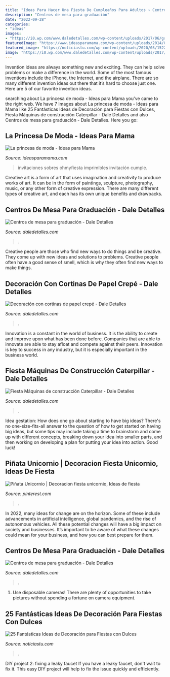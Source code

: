 ```yaml
---
title: "Ideas Para Hacer Una Fiesta De Cumpleaños Para Adultos ~ Centros De Mesa Para Graduación"
description: "Centros de mesa para graduación"
date: "2022-09-28"
categories:
- "ideas"
images:
- "https://i0.wp.com/www.daledetalles.com/wp-content/uploads/2017/06/graduacion-centros-de-mesa12.jpg"
featuredImage: "https://www.ideasparamama.com/wp-content/uploads/2014/06/Frozen-088.jpg"
featured_image: "https://noticiastu.com/wp-content/uploads/2020/03/1522372153671.jpg"
image: "https://i0.wp.com/www.daledetalles.com/wp-content/uploads/2017/06/graduacion-centros-de-mesa18.jpg"
---
```



Invention ideas are always something new and exciting. They can help solve problems or make a difference in the world. Some of the most famous inventions include the iPhone, the Internet, and the airplane. There are so many different invention ideas out there that it’s hard to choose just one. Here are 5 of our favorite invention ideas.

	

		
searching about La princesa de moda - Ideas para Mama you've came to the right web. We have 7 Images about La princesa de moda - Ideas para Mama like 25 Fantásticas Ideas de Decoración para Fiestas con Dulces, Fiesta Máquinas de construcción Caterpillar - Dale Detalles and also Centros de mesa para graduación - Dale Detalles. Here you go:
		
    
## La Princesa De Moda - Ideas Para Mama

<img loading=lazy src="https://www.ideasparamama.com/wp-content/uploads/2014/06/Frozen-088.jpg" onerror="this.onerror=null;this.src='https://tse3.mm.bing.net/th?id=OIP.NMflgo9astqfHEF1mQPMqwHaQ9&amp;pid=15.1';" alt="La princesa de moda - Ideas para Mama">

_Source: ideasparamama.com_

>invitaciones sobres ohmyfiesta imprimibles invitación cumple. 

	

Creative art is a form of art that uses imagination and creativity to produce works of art. It can be in the form of paintings, sculpture, photography, music, or any other form of creative expression. There are many different types of creative art, and each has its own unique benefits and drawbacks.

    
## Centros De Mesa Para Graduación - Dale Detalles

<img loading=lazy src="https://i0.wp.com/www.daledetalles.com/wp-content/uploads/2017/06/graduacion-centros-de-mesa18.jpg" onerror="this.onerror=null;this.src='https://tse4.mm.bing.net/th?id=OIP.P7MNAS0pciwQldUTzJVzDwHaJ3&amp;pid=15.1';" alt="Centros de mesa para graduación - Dale Detalles">

_Source: daledetalles.com_

>. 

	

Creative people are those who find new ways to do things and be creative. They come up with new ideas and solutions to problems. Creative people often have a good sense of smell, which is why they often find new ways to make things.

    
## Decoración Con Cortinas De Papel Crepé - Dale Detalles

<img loading=lazy src="https://i1.wp.com/www.daledetalles.com/wp-content/uploads/2016/08/decoracion-con-papel-creppe7.jpg" onerror="this.onerror=null;this.src='https://tse2.mm.bing.net/th?id=OIP.0EOvMXrU5VQqt_BK8aCABgHaLD&amp;pid=15.1';" alt="Decoración con cortinas de papel crepé - Dale Detalles">

_Source: daledetalles.com_

>. 

	

Innovation is a constant in the world of business. It is the ability to create and improve upon what has been done before. Companies that are able to innovate are able to stay afloat and compete against their peers. Innovation is key to success in any industry, but it is especially important in the business world.

    
## Fiesta Máquinas De Construcción Caterpillar - Dale Detalles

<img loading=lazy src="https://i2.wp.com/www.daledetalles.com/wp-content/uploads/2016/02/25-3.jpg" onerror="this.onerror=null;this.src='https://tse3.mm.bing.net/th?id=OIP.jTmyTS2rY8Ba3IoKO6tCfwHaH7&amp;pid=15.1';" alt="Fiesta Máquinas de construcción Caterpillar - Dale Detalles">

_Source: daledetalles.com_

>. 

	

Idea gestation: How does one go about starting to have big ideas?
There's no one-size-fits-all answer to the question of how to get started on having big ideas, but some tips may include taking a time to brainstorm and come up with different concepts, breaking down your idea into smaller parts, and then working on developing a plan for putting your idea into action. Good luck!

    
## Piñata Unicornio | Decoracion Fiesta Unicornio, Ideas De Fiesta

<img loading=lazy src="https://i.pinimg.com/736x/44/38/60/443860169b4b7d0c105b6dda887df234.jpg" onerror="this.onerror=null;this.src='https://tse1.mm.bing.net/th?id=OIP.2RVOIW_votAGN464xiQZVgHaLG&amp;pid=15.1';" alt="Piñata Unicornio | Decoracion fiesta unicornio, Ideas de fiesta">

_Source: pinterest.com_

>. 

	

In 2022, many ideas for change are on the horizon. Some of these include advancements in artificial intelligence, global pandemics, and the rise of autonomous vehicles. All these potential changes will have a big impact on society and businesses. It’s important to be aware of what these changes could mean for your business, and how you can best prepare for them.

    
## Centros De Mesa Para Graduación - Dale Detalles

<img loading=lazy src="https://i0.wp.com/www.daledetalles.com/wp-content/uploads/2017/06/graduacion-centros-de-mesa12.jpg" onerror="this.onerror=null;this.src='https://tse4.mm.bing.net/th?id=OIP.V7C6dsQx2P7yC2pjv0n3AAHaJ3&amp;pid=15.1';" alt="Centros de mesa para graduación - Dale Detalles">

_Source: daledetalles.com_

>. 

	

1. Use disposable cameras! There are plenty of opportunities to take pictures without spending a fortune on camera equipment.

    
## 25 Fantásticas Ideas De Decoración Para Fiestas Con Dulces

<img loading=lazy src="https://noticiastu.com/wp-content/uploads/2020/03/1522372153671.jpg" onerror="this.onerror=null;this.src='https://tse1.mm.bing.net/th?id=OIP.IQYULfeob5N5scD0j2TZ7wAAAA&amp;pid=15.1';" alt="25 Fantásticas Ideas de Decoración para Fiestas con Dulces">

_Source: noticiastu.com_

>. 

	

DIY project 2: fixing a leaky faucet
If you have a leaky faucet, don't wait to fix it. This easy DIY project will help to fix the issue quickly and efficiently.


